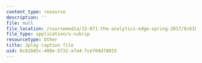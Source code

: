 ```yaml
---
content_type: resource
description: ''
file: null
file_location: /coursemedia/15-071-the-analytics-edge-spring-2017/6c61b85c408e5732a7a4fce704d78033_fsF79kN9G28.vtt
file_type: application/x-subrip
resourcetype: Other
title: 3play caption file
uid: 6c61b85c-408e-5732-a7a4-fce704d78033
---
```

